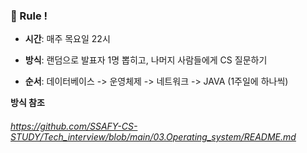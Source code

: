 ### 🔋 Rule !

* **시간**: 매주 목요일 22시
* **방식**: 랜덤으로 발표자 1명 뽑히고, 나머지 사람들에게 CS 질문하기

* **순서**: 데이터베이스 -> 운영체제 -> 네트워크 -> JAVA (1주일에 하나씩)



**방식 참조**

###### https://github.com/SSAFY-CS-STUDY/Tech_interview/blob/main/03.Operating_system/README.md

